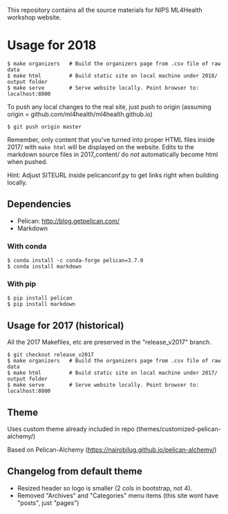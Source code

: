 This repository contains all the source materials for NIPS ML4Health workshop website. 

# Usage for 2018

```
$ make organizers   # Build the organizers page from .csv file of raw data
$ make html         # Build static site on local machine under 2018/ output folder
$ make serve        # Serve website locally. Point browser to: localhost:8000
```

To push any local changes to the real site, just push to origin (assuming origin = github.com/ml4health/ml4health.github.io)
```
$ git push origin master
```

Remember, only content that you've turned into proper HTML files inside 2017/ with `make html` will be displayed on the website. Edits to the markdown source files in 2017_content/ do *not* automatically become html when pushed.

Hint: Adjust SITEURL inside pelicanconf.py to get links right when building locally.

## Dependencies
* Pelican: http://blog.getpelican.com/
* Markdown

### With conda
```
$ conda install -c conda-forge pelican=3.7.0
$ conda install markdown
```

### With pip
```
$ pip install pelican
$ pip install markdown
```

## Usage for 2017 (historical)

All the 2017 Makefiles, etc are preserved in the "release_v2017" branch. 

```
$ git checkout release_v2017
$ make organizers   # Build the organizers page from .csv file of raw data
$ make html         # Build static site on local machine under 2017/ output folder
$ make serve        # Serve website locally. Point browser to: localhost:8000
```


## Theme

Uses custom theme already included in repo (themes/customized-pelican-alchemy/)

Based on Pelican-Alchemy (https://nairobilug.github.io/pelican-alchemy/)

## Changelog from default theme
* Resized header so logo is smaller (2 cols in bootstrap, not 4).
* Removed "Archives" and "Categories" menu items (this site wont have "posts", just "pages")
